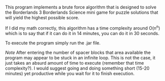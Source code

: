 This program implements a brute force algorithm that is designed to solve the Borderlands 3 Borderlands Science mini game for puzzle solutions that will yield the highest possible score.

If I did my math correctly, this algorithm has a time complexity around O(n<sup>n</sup>) which is to say that if it can do it in 14 minutes, you can do it in 30 seconds.

To execute the program simply run the .jar file.
    
*Note* After entering the number of spacer blocks that area available the program may appear to be stuck in an infinite loop. This is not the case, it just takes an absurd amount of time to execute (remember that time complexity?). I would suggest going and doing something short (15-20 minutes) yet productive while you wait for it to finish execution.